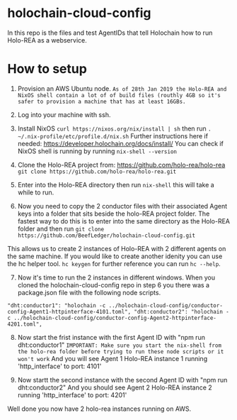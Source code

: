 # holochain-cloud-config
In this repo is the files and test AgentIDs that tell Holochain how to run Holo-REA as a webservice.

# How to setup
1. Provision an AWS Ubuntu node.
`As of 28th Jan 2019 the Holo-REA and NixOS shell contain a lot of of build files (routhly 4GB so it's safer to provision a machine that has at least 16GBs.`

2. Log into your machine with ssh.

3. Install NixOS `curl https://nixos.org/nix/install | sh` then run `. ~/.nix-profile/etc/profile.d/nix.sh`
Further instructions here if needed: https://developer.holochain.org/docs/install/
You can check if NixOS shell is running by running `nix-shell --version`

4. Clone the Holo-REA project from: https://github.com/holo-rea/holo-rea
`git clone https://github.com/holo-rea/holo-rea.git`

5. Enter into the Holo-REA directory then run `nix-shell` this will take a while to run.

6. Now you need to copy the 2 conductor files with their associated Agent keys into a folder that sits beside the holo-REA project folder. The fastest way to do this is to enter into the same directory as the Holo-REA folder and then run `git clone https://github.com/BeefLedger/holochain-cloud-config.git`

This allows us to create 2 instances of Holo-REA with 2 different agents on the same machine.  If you would like to create another idenity you can use the hc helper tool. `hc keygen` for further reference you can run `hc --help`. 

7. Now it's time to run the 2 instances in different windows.
When you cloned the holochain-cloud-config repo in step 6 you there was a package.json file with the following node scripts. 

`"dht:conductor1": "holochain -c ../holochain-cloud-config/conductor-config-Agent1-httpinterface-4101.toml",
"dht:conductor2": "holochain -c ../holochain-cloud-config/conductor-config-Agent2-httpinterface-4201.toml",`

8. Now start the frist instance with the first Agent ID with "npm run dht:conductor1" `IMPORTANT: Make sure you start the nix-shell from the holo-rea folder before trying to run these node scripts or it won't work`
And you will see Agent 1 Holo-REA instance 1 running 'http_interface' to port: 4101'

9. Now startt the second instance with the second Agent ID with "npm run dht:conductor2"
And you should see Agent 2 Holo-REA instance 2 running 'http_interface' to port: 4201'

Well done you now have 2 holo-rea instances running on AWS.